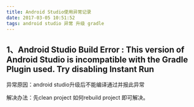 ```yaml
---
title: Android Studio使用异常记录
date: 2017-03-05 10:51:52
tags: android studio 异常 升级 gradle
---
```

## 1、Android Studio Build Error : This version of Android Studio is incompatible with the Gradle Plugin used. Try disabling Instant Run
异常原因：android studio升级后不能编译通过并报此异常

解决办法：先clean project 如何rebuild project 即可解决。